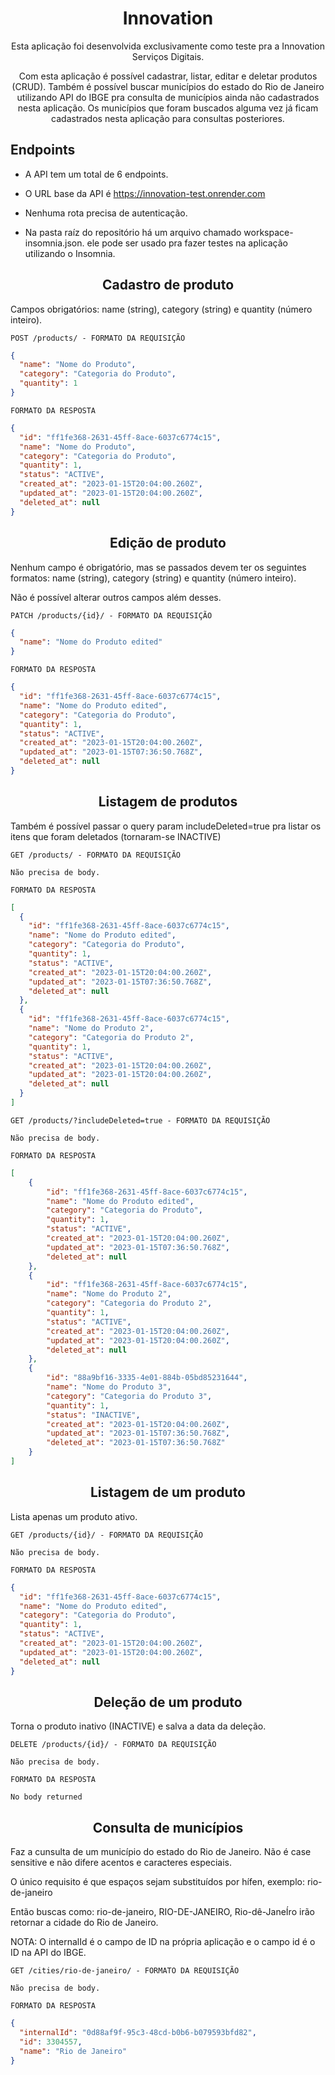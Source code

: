 <h1 align="center">
  Innovation
</h1>

<p align = "center">
Esta aplicação foi desenvolvida exclusivamente como teste pra a Innovation Serviços Digitais. 
</p>

<p align = "center">
Com esta aplicação é possível cadastrar, listar, editar e deletar produtos (CRUD). Também é possível buscar municípios do estado do Rio de Janeiro utilizando API do IBGE pra consulta de municípios ainda não cadastrados nesta aplicação. Os municípios que foram buscados alguma vez já ficam cadastrados nesta aplicação para consultas posteriores.
</p>

## **Endpoints**

- A API tem um total de 6 endpoints.

- O URL base da API é https://innovation-test.onrender.com

- Nenhuma rota precisa de autenticação.

- Na pasta raíz do repositório há um arquivo chamado workspace-insomnia.json. ele pode ser usado pra fazer testes na aplicação utilizando o Insomnia.

<h2 align ='center'> Cadastro de produto </h2>

<p>
Campos obrigatórios: name (string), category (string) e quantity (número inteiro).
</p>

`POST /products/ - FORMATO DA REQUISIÇÃO`

```json
{
  "name": "Nome do Produto",
  "category": "Categoria do Produto",
  "quantity": 1
}
```

`FORMATO DA RESPOSTA`

```json
{
  "id": "ff1fe368-2631-45ff-8ace-6037c6774c15",
  "name": "Nome do Produto",
  "category": "Categoria do Produto",
  "quantity": 1,
  "status": "ACTIVE",
  "created_at": "2023-01-15T20:04:00.260Z",
  "updated_at": "2023-01-15T20:04:00.260Z",
  "deleted_at": null
}
```

<h2 align ='center'> Edição de produto </h2>

<p>
Nenhum campo é obrigatório, mas se passados devem ter os seguintes formatos: name (string), category (string) e quantity (número inteiro).
</p>

<p>
Não é possível alterar outros campos além desses.
</p>

`PATCH /products/{id}/ - FORMATO DA REQUISIÇÃO`

```json
{
  "name": "Nome do Produto edited"
}
```

`FORMATO DA RESPOSTA`

```json
{
  "id": "ff1fe368-2631-45ff-8ace-6037c6774c15",
  "name": "Nome do Produto edited",
  "category": "Categoria do Produto",
  "quantity": 1,
  "status": "ACTIVE",
  "created_at": "2023-01-15T20:04:00.260Z",
  "updated_at": "2023-01-15T07:36:50.768Z",
  "deleted_at": null
}
```

<h2 align ='center'> Listagem de produtos </h2>

<p>
Também é possível passar o query param includeDeleted=true pra listar os itens que foram deletados (tornaram-se INACTIVE)
</p>

`GET /products/ - FORMATO DA REQUISIÇÃO`

```
Não precisa de body.
```

`FORMATO DA RESPOSTA`

```json
[
  {
    "id": "ff1fe368-2631-45ff-8ace-6037c6774c15",
    "name": "Nome do Produto edited",
    "category": "Categoria do Produto",
    "quantity": 1,
    "status": "ACTIVE",
    "created_at": "2023-01-15T20:04:00.260Z",
    "updated_at": "2023-01-15T07:36:50.768Z",
    "deleted_at": null
  },
  {
    "id": "ff1fe368-2631-45ff-8ace-6037c6774c15",
    "name": "Nome do Produto 2",
    "category": "Categoria do Produto 2",
    "quantity": 1,
    "status": "ACTIVE",
    "created_at": "2023-01-15T20:04:00.260Z",
    "updated_at": "2023-01-15T20:04:00.260Z",
    "deleted_at": null
  }
]
```

`GET /products/?includeDeleted=true - FORMATO DA REQUISIÇÃO`

```
Não precisa de body.
```

`FORMATO DA RESPOSTA`

```json
[
    {
        "id": "ff1fe368-2631-45ff-8ace-6037c6774c15",
        "name": "Nome do Produto edited",
        "category": "Categoria do Produto",
        "quantity": 1,
        "status": "ACTIVE",
        "created_at": "2023-01-15T20:04:00.260Z",
        "updated_at": "2023-01-15T07:36:50.768Z",
        "deleted_at": null
    },
    {
        "id": "ff1fe368-2631-45ff-8ace-6037c6774c15",
        "name": "Nome do Produto 2",
        "category": "Categoria do Produto 2",
        "quantity": 1,
        "status": "ACTIVE",
        "created_at": "2023-01-15T20:04:00.260Z",
        "updated_at": "2023-01-15T20:04:00.260Z",
        "deleted_at": null
    },
    {
        "id": "88a9bf16-3335-4e01-884b-05bd85231644",
        "name": "Nome do Produto 3",
        "category": "Categoria do Produto 3",
        "quantity": 1,
        "status": "INACTIVE",
        "created_at": "2023-01-15T20:04:00.260Z",
        "updated_at": "2023-01-15T07:36:50.768Z",
        "deleted_at": "2023-01-15T07:36:50.768Z"
    }
]
```

<h2 align ='center'> Listagem de um produto </h2>

<p>
Lista apenas um produto ativo.
</p>

`GET /products/{id}/ - FORMATO DA REQUISIÇÃO`

```
Não precisa de body.
```

`FORMATO DA RESPOSTA`

```json
{
  "id": "ff1fe368-2631-45ff-8ace-6037c6774c15",
  "name": "Nome do Produto edited",
  "category": "Categoria do Produto",
  "quantity": 1,
  "status": "ACTIVE",
  "created_at": "2023-01-15T20:04:00.260Z",
  "updated_at": "2023-01-15T20:04:00.260Z",
  "deleted_at": null
}
```

<h2 align ='center'> Deleção de um produto </h2>

<p>
Torna o produto inativo (INACTIVE) e salva a data da deleção.
</p>

`DELETE /products/{id}/ - FORMATO DA REQUISIÇÃO`

```
Não precisa de body.
```

`FORMATO DA RESPOSTA`

```
No body returned

```

<h2 align ='center'> Consulta de municípios </h2>

<p>
Faz a cunsulta de um município do estado do Rio de Janeiro. Não é case sensitive e não difere acentos e caracteres especiais.
</p>

<p>
O único requisito é que espaços sejam substituídos por hífen, exemplo: rio-de-janeiro
</p>

<p>
Então buscas como: rio-de-janeiro, RIO-DE-JANEIRO, Rio-dê-JaneÍro irão retornar a cidade do Rio de Janeiro.
</p>

<p>
NOTA: O internalId é o campo de ID na própria aplicação e o campo id é o ID na API do IBGE.
</p>

`GET /cities/rio-de-janeiro/ - FORMATO DA REQUISIÇÃO`

```
Não precisa de body.
```

`FORMATO DA RESPOSTA`

```json
{
  "internalId": "0d88af9f-95c3-48cd-b0b6-b079593bfd82",
  "id": 3304557,
  "name": "Rio de Janeiro"
}
```
